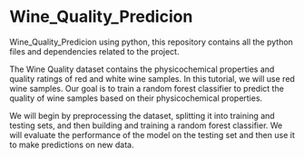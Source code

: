 # Wine_Quality_Predicion
Wine_Quality_Predicion using python, this repository contains all the python files and dependencies related to the project.

The Wine Quality dataset contains the physicochemical properties and quality ratings of red and white wine samples. In this tutorial, we will use red wine samples. Our goal is to train a random forest classifier to predict the quality of wine samples based on their physicochemical properties.

We will begin by preprocessing the dataset, splitting it into training and testing sets, and then building and training a random forest classifier. We will evaluate the performance of the model on the testing set and then use it to make predictions on new data.
